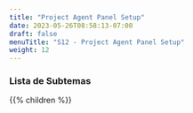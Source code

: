 ```yaml
---
title: "Project Agent Panel Setup"
date: 2023-05-26T08:58:13-07:00
draft: false
menuTitle: "S12 - Project Agent Panel Setup"
weight: 12
---
```


### Lista de Subtemas
{{% children  %}}

